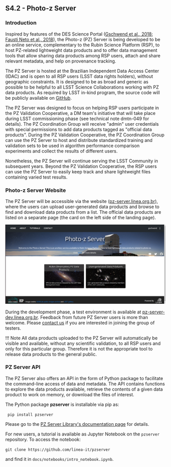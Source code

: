 
## S4.2 - Photo-z Server 

### Introduction 

 Inspired by features of the DES Science Portal ([Gschwend et al., 2018](https://www.sciencedirect.com/science/article/abs/pii/S2213133718300891?via%3Dihub); [Fausti Neto et al., 2018](https://www.sciencedirect.com/science/article/abs/pii/S2213133717300975)), the Photo-z (PZ) Server is being developed to be an online service, complementary to the Rubin Science Platform (RSP), to host PZ-related lightweight data products and to offer data management tools that allow sharing data products among RSP users, attach and share relevant metadata, and help on provenance tracking. 
 
The PZ Server is hosted at the Brazilian Independent Data Access Center (IDAC) and is open to all RSP users (LSST data rights holders), without geographic constraints. It is designed to be as broad and generic as possible to be helpful to all LSST Science Collaborations working with PZ data products. As required by LSST in-kind program, the source code will be publicly available on [GitHub](https://github.com/linea-it/pzserver_app).

The PZ Server was designed to focus on helping RSP users participate in the PZ Validation Cooperative, a DM team's initiative that will take place during LSST commissioning phase (see technical note dmtn-049 for details). The PZ Coordination Group will receive "admin" user credentials with special permissions to add data products tagged as "official data products". During the PZ Validation Cooperative, the PZ Coordination Group can use the PZ Server to host and distribute standardized training and validation sets to be used in algorithm performance comparison experiments and collect the results of different users. 

Nonetheless, the PZ Server will continue serving the LSST Community in subsequent years. Beyond the PZ Validation Cooperative, the RSP users can use the PZ Server to easily keep track and share lightweight files containing varied test results.

### Photo-z Server Website

The PZ Server will be accessible via the website ([pz-server.linea.org.br](https://pz-server.linea.org.br)), where the users can upload user-generated data products and browse to find and download data products from a list. The official data products are listed on a separate page (the card on the left side of the landing page). 

![PZ Server Website](pz-server-landing-page.png)

During the development phase, a test environment is available at [pz-server-dev.linea.org.br](https://pz-server.linea.org.br). Feedback from future PZ Server users is more than welcome. Please [contact us](mailto:julia@linea.org.br) if you are interested in joining the group of testers.    


!!! Note
    All data products uploaded to the PZ Server will automatically be visible and available, without any scientific validation, to all RSP users and only for this particular group. Therefore it is not the appropriate tool to release data products to the general public.   


### PZ Server API 

The PZ Server also offers an API in the form of Python package to facilitate the command-line access of data and metadata. The API contains functions to explore the data products available, retrieve the contents of a given data product to work on memory, or download the files of interest.  

 The Python package **pzserver** is installable via pip as: 

```  pip install pzserver ```

Please go to the [PZ Server Library's documentation page](https://linea-it.github.io/pzserver) for details. 

For new users, a tutorial is available as Jupyter Notebook on the `pzserver` repository. To access the notebook: 

```git clone https://github.com/linea-it/pzserver```

and find it in `docs/notebooks/intro_notebook.ipynb`. 



